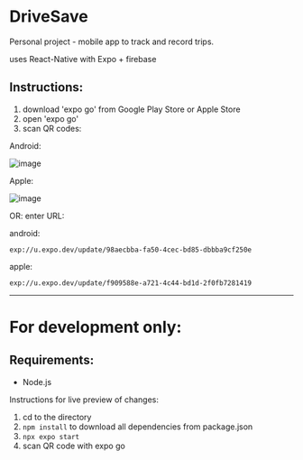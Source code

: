 # DriveSave

Personal project - mobile app to track and record trips.

uses React-Native with Expo + firebase 

## Instructions:
1. download 'expo go' from Google Play Store or Apple Store
2. open 'expo go'
3. scan QR codes:
   
Android:

![image](https://github.com/ywang0789/DriveSave/assets/115739161/82f62cd1-2555-4fdc-8f16-e41582c1bebe)

Apple:

![image](https://github.com/ywang0789/DriveSave/assets/115739161/ac27ad0d-0dd8-4573-bf05-c135abb5dbe9)

OR: enter URL:

android: 
```
exp://u.expo.dev/update/98aecbba-fa50-4cec-bd85-dbbba9cf250e
```

apple: 
```
exp://u.expo.dev/update/f909588e-a721-4c44-bd1d-2f0fb7281419
```





--------------------------------------------------------------------------------
# For development only:

## Requirements: 
- Node.js

Instructions for live preview of changes:
1. cd to the directory
2. ```npm install``` to download all dependencies from package.json
3. ```npx expo start```
4. scan QR code with expo go
